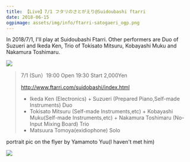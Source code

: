```yaml
---
title: 【Live】7/1 フタリのさとがえり@Suidoubashi ftarri
date: 2018-06-15
ogpimage: assets/img/info/ftarri-satogaeri_ogp.png
---
```




In 2018/7/1, I'll play at Suidoubashi Ftarri. Other performers are Duo of Suzueri and Ikeda Ken, Trio of Tokisato Mitsuru, Kobayashi Muku and Nakamura Toshimaru.

![](/assets/img/info/ftarri-satogaeri.png)

<!--more-->

> 7/1 (Sun）19:00 Open 19:30 Start  2,000Yen
>
> http://www.ftarri.com/suidobashi/index.html
>
> - Ikeda Ken (Electronics) + Suzueri (Prepared Piano,Self-made Instruments) Duo
> - Tokisato Mitsuru (Self-made Instruments,etc) + Kobayashi Muku(Self-made Instruments,etc) + Nakamura Toshimaru (No-Input Mixing Board) Trio
> -  Matsuura Tomoya(exidiophone) Solo



portrait pic on the flyer by Yamamoto Yuu(I haven't met him)

![](/assets/img/yamamotoyuu-nigaoe.png)


